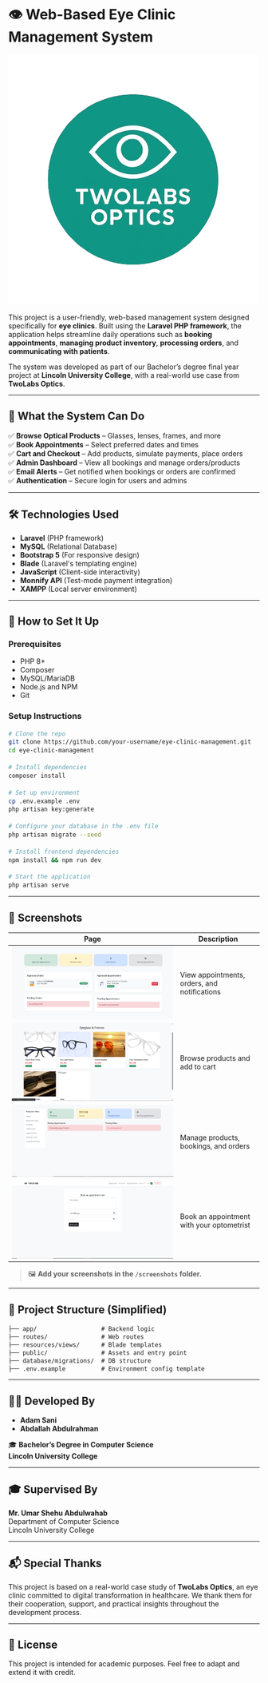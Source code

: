 # 👁️ Web-Based Eye Clinic Management System

![TwoLabs Optics Logo](public/favicon.png)

This project is a user-friendly, web-based management system designed specifically for **eye clinics**. Built using the **Laravel PHP framework**, the application helps streamline daily operations such as **booking appointments**, **managing product inventory**, **processing orders**, and **communicating with patients**.

The system was developed as part of our Bachelor’s degree final year project at **Lincoln University College**, with a real-world use case from **TwoLabs Optics**.

---

## 🚀 What the System Can Do

✅ **Browse Optical Products** – Glasses, lenses, frames, and more  
✅ **Book Appointments** – Select preferred dates and times  
✅ **Cart and Checkout** – Add products, simulate payments, place orders  
✅ **Admin Dashboard** – View all bookings and manage orders/products  
✅ **Email Alerts** – Get notified when bookings or orders are confirmed  
✅ **Authentication** – Secure login for users and admins

---

## 🛠️ Technologies Used

- **Laravel** (PHP framework)
- **MySQL** (Relational Database)
- **Bootstrap 5** (For responsive design)
- **Blade** (Laravel's templating engine)
- **JavaScript** (Client-side interactivity)
- **Monnify API** (Test-mode payment integration)
- **XAMPP** (Local server environment)

---

## 🧪 How to Set It Up

### Prerequisites
- PHP 8+
- Composer
- MySQL/MariaDB
- Node.js and NPM
- Git

### Setup Instructions
```bash
# Clone the repo
git clone https://github.com/your-username/eye-clinic-management.git
cd eye-clinic-management

# Install dependencies
composer install

# Set up environment
cp .env.example .env
php artisan key:generate

# Configure your database in the .env file
php artisan migrate --seed

# Install frontend dependencies
npm install && npm run dev

# Start the application
php artisan serve
```

---

## 📸 Screenshots

| Page | Description |
|------|-------------|
| ![User Dashboard](public/assets/images/User_Dashboard.PNG) | View appointments, orders, and notifications |
| ![Product Catalog](public/assets/images/Product_Catalog.PNG) | Browse products and add to cart |
| ![Admin Dashboard](public/assets/images/Admin_Dashboard.PNG) | Manage products, bookings, and orders |
| ![Appointment Form](public/assets/images/Appointment_Form.PNG) | Book an appointment with your optometrist |

> 🖼️ **Add your screenshots in the `/screenshots` folder.**

---

## 📂 Project Structure (Simplified)

```
├── app/                  # Backend logic
├── routes/               # Web routes
├── resources/views/      # Blade templates
├── public/               # Assets and entry point
├── database/migrations/  # DB structure
├── .env.example          # Environment config template
```

---

## 👨‍🎓 Developed By

- **Adam Sani**  
- **Abdallah Abdulrahman**

🎓 **Bachelor’s Degree in Computer Science**  
**Lincoln University College**

---

## 🎓 Supervised By

**Mr. Umar Shehu Abdulwahab**  
Department of Computer Science  
Lincoln University College

---

## 📬 Special Thanks

This project is based on a real-world case study of **TwoLabs Optics**, an eye clinic committed to digital transformation in healthcare. We thank them for their cooperation, support, and practical insights throughout the development process.

---

## 📃 License

This project is intended for academic purposes. Feel free to adapt and extend it with credit.
